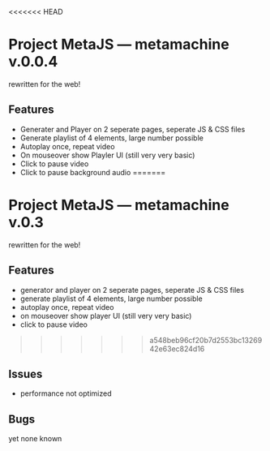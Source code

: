 <<<<<<< HEAD
# Project MetaJS — metamachine v.0.0.4
rewritten for the web!

## Features
- Generater and Player on 2 seperate pages, seperate JS & CSS files
- Generate playlist of 4 elements, large number possible
- Autoplay once, repeat video
- On mouseover show Playler UI (still very very basic)
- Click to pause video
- Click to pause background audio
=======
# Project MetaJS — metamachine v.0.3
rewritten for the web!

## Features
- generator and player on 2 seperate pages, seperate JS & CSS files
- generate playlist of 4 elements, large number possible
- autoplay once, repeat video
- on mouseover show player UI (still very very basic)
- click to pause video

>>>>>>> a548beb96cf20b7d2553bc1326942e63ec824d16
## Issues
- performance not optimized

## Bugs
yet none known
